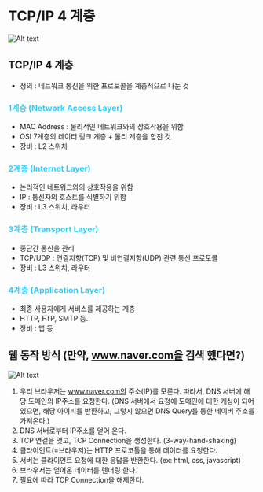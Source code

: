 # TCP/IP 4 계층
![Alt text](../images/tcp-ip.png)

## TCP/IP 4 계층
- 정의 : 네트워크 통신을 위한 프로토콜을 계층적으로 나눈 것

### <span style='color:#33ccff;'>1계층 (Network Access Layer)</span>
- MAC Address : 물리적인 네트워크와의 상호작용을 위함
- OSI 7계층의 데이터 링크 계층 + 물리 계층을 합친 것
- 장비 : L2 스위치

### <span style='color:#33ccff;'>2계층 (Internet Layer)</span>
- 논리적인 네트워크와의 상호작용을 위함
- IP : 통신자의 호스트를 식별하기 위함
- 장비 : L3 스위치, 라우터

### <span style='color:#33ccff;'>3계층 (Transport Layer)</span>
- 종단간 통신을 관리
- TCP/UDP : 연결지향(TCP) 및 비연결지향(UDP) 관련 통신 프로토콜
- 장비 : L3 스위치, 라우터

### <span style='color:#33ccff;'>4계층 (Application Layer)</span>
- 최종 사용자에게 서비스를 제공하는 계층
- HTTP, FTP, SMTP 등..
- 장비 : 앱 등

## 웹 동작 방식 (만약, www.naver.com을 검색 했다면?)
![Alt text](image-1.png)

1. 우리 브라우저는 www.naver.com의 주소(IP)를 모른다. 따라서, DNS 서버에 해당 도메인의 IP주소를  요청한다. (DNS 서버에서 요청에 도메인에 대한 캐싱이 되어있으면, 해당 아이피를 반환하고, 그렇지 않으면 DNS Query를 통한 네이버 주소를 가져온다.)
2. DNS 서버로부터 IP주소를 얻어 온다.
3. TCP 연결을 맺고, TCP Connection을 생성한다. (3-way-hand-shaking)
4. 클라이언트(=브라우저)는 HTTP 프로코톨을 통해 데이터를 요청한다.
5. 서버는 클라이언트 요청에 대한 응답을 반환한다. (ex: html, css, javascript)
6. 브라우저는 얻어온 데이터를 렌더링 한다.
7. 필요에 따라 TCP Connection을 해제한다.